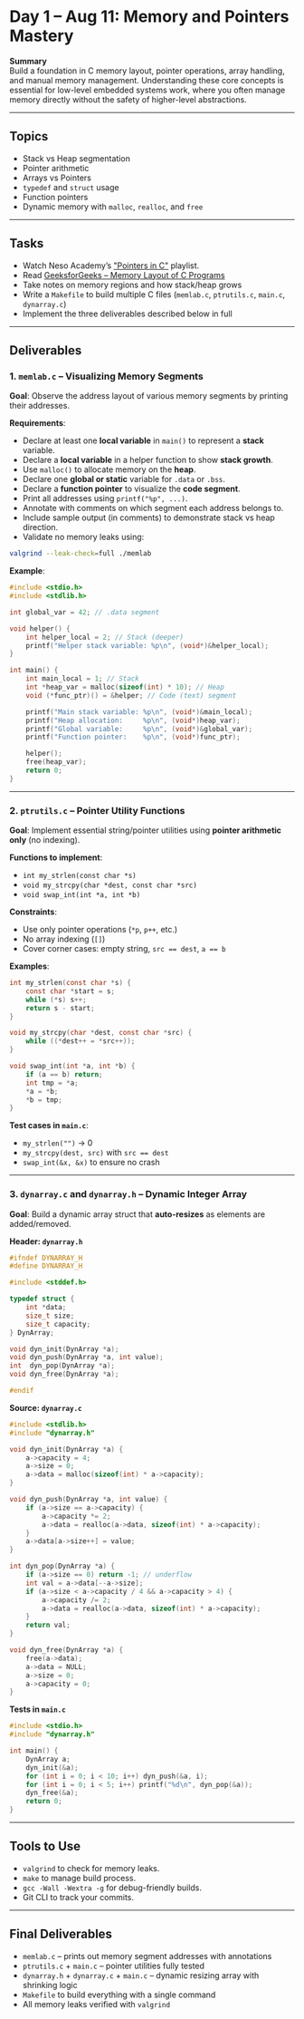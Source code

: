 # Day 1 – Aug 11: Memory and Pointers Mastery

**Summary**  
Build a foundation in C memory layout, pointer operations, array handling, and manual memory management. Understanding these core concepts is essential for low-level embedded systems work, where you often manage memory directly without the safety of higher-level abstractions.

---

## Topics
- Stack vs Heap segmentation
- Pointer arithmetic
- Arrays vs Pointers
- `typedef` and `struct` usage
- Function pointers
- Dynamic memory with `malloc`, `realloc`, and `free`

---

## Tasks
- Watch Neso Academy’s ["Pointers in C"](https://www.youtube.com/playlist?list=PLBlnK6fEyqRiVhbXDGLXDk_OQAeuVcp2O) playlist.
- Read [GeeksforGeeks – Memory Layout of C Programs](https://www.geeksforgeeks.org/memory-layout-of-c-program/)
- Take notes on memory regions and how stack/heap grows
- Write a `Makefile` to build multiple C files (`memlab.c`, `ptrutils.c`, `main.c`, `dynarray.c`)
- Implement the three deliverables described below in full

---

## Deliverables

### 1. `memlab.c` – Visualizing Memory Segments

**Goal**: Observe the address layout of various memory segments by printing their addresses.

**Requirements**:
- Declare at least one **local variable** in `main()` to represent a **stack** variable.
- Declare a **local variable** in a helper function to show **stack growth**.
- Use `malloc()` to allocate memory on the **heap**.
- Declare one **global or static** variable for `.data` or `.bss`.
- Declare a **function pointer** to visualize the **code segment**.
- Print all addresses using `printf("%p", ...)`.
- Annotate with comments on which segment each address belongs to.
- Include sample output (in comments) to demonstrate stack vs heap direction.
- Validate no memory leaks using:

```sh
valgrind --leak-check=full ./memlab
```

**Example**:

```c
#include <stdio.h>
#include <stdlib.h>

int global_var = 42; // .data segment

void helper() {
    int helper_local = 2; // Stack (deeper)
    printf("Helper stack variable: %p\n", (void*)&helper_local);
}

int main() {
    int main_local = 1; // Stack
    int *heap_var = malloc(sizeof(int) * 10); // Heap
    void (*func_ptr)() = &helper; // Code (text) segment

    printf("Main stack variable: %p\n", (void*)&main_local);
    printf("Heap allocation:     %p\n", (void*)heap_var);
    printf("Global variable:     %p\n", (void*)&global_var);
    printf("Function pointer:    %p\n", (void*)func_ptr);

    helper();
    free(heap_var);
    return 0;
}
```

---

### 2. `ptrutils.c` – Pointer Utility Functions

**Goal**: Implement essential string/pointer utilities using **pointer arithmetic only** (no indexing).

**Functions to implement**:
- `int my_strlen(const char *s)`
- `void my_strcpy(char *dest, const char *src)`
- `void swap_int(int *a, int *b)`

**Constraints**:
- Use only pointer operations (`*p`, `p++`, etc.)
- No array indexing (`[]`)
- Cover corner cases: empty string, `src == dest`, `a == b`

**Examples**:

```c
int my_strlen(const char *s) {
    const char *start = s;
    while (*s) s++;
    return s - start;
}

void my_strcpy(char *dest, const char *src) {
    while ((*dest++ = *src++));
}

void swap_int(int *a, int *b) {
    if (a == b) return;
    int tmp = *a;
    *a = *b;
    *b = tmp;
}
```

**Test cases in `main.c`**:
- `my_strlen("")` → 0
- `my_strcpy(dest, src)` with `src == dest`
- `swap_int(&x, &x)` to ensure no crash

---

### 3. `dynarray.c` and `dynarray.h` – Dynamic Integer Array

**Goal**: Build a dynamic array struct that **auto-resizes** as elements are added/removed.

**Header: `dynarray.h`**

```c
#ifndef DYNARRAY_H
#define DYNARRAY_H

#include <stddef.h>

typedef struct {
    int *data;
    size_t size;
    size_t capacity;
} DynArray;

void dyn_init(DynArray *a);
void dyn_push(DynArray *a, int value);
int  dyn_pop(DynArray *a);
void dyn_free(DynArray *a);

#endif
```

**Source: `dynarray.c`**

```c
#include <stdlib.h>
#include "dynarray.h"

void dyn_init(DynArray *a) {
    a->capacity = 4;
    a->size = 0;
    a->data = malloc(sizeof(int) * a->capacity);
}

void dyn_push(DynArray *a, int value) {
    if (a->size == a->capacity) {
        a->capacity *= 2;
        a->data = realloc(a->data, sizeof(int) * a->capacity);
    }
    a->data[a->size++] = value;
}

int dyn_pop(DynArray *a) {
    if (a->size == 0) return -1; // underflow
    int val = a->data[--a->size];
    if (a->size < a->capacity / 4 && a->capacity > 4) {
        a->capacity /= 2;
        a->data = realloc(a->data, sizeof(int) * a->capacity);
    }
    return val;
}

void dyn_free(DynArray *a) {
    free(a->data);
    a->data = NULL;
    a->size = 0;
    a->capacity = 0;
}
```

**Tests in `main.c`**

```c
#include <stdio.h>
#include "dynarray.h"

int main() {
    DynArray a;
    dyn_init(&a);
    for (int i = 0; i < 10; i++) dyn_push(&a, i);
    for (int i = 0; i < 5; i++) printf("%d\n", dyn_pop(&a));
    dyn_free(&a);
    return 0;
}
```

---

## Tools to Use

- `valgrind` to check for memory leaks.
- `make` to manage build process.
- `gcc -Wall -Wextra -g` for debug-friendly builds.
- Git CLI to track your commits.

---

## Final Deliverables

- `memlab.c` – prints out memory segment addresses with annotations
- `ptrutils.c` + `main.c` – pointer utilities fully tested
- `dynarray.h` + `dynarray.c` + `main.c` – dynamic resizing array with shrinking logic
- `Makefile` to build everything with a single command
- All memory leaks verified with `valgrind`
